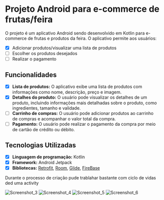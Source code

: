 # Projeto Android para e-commerce de frutas/feira

O projeto é um aplicativo Android sendo desenvolvido em Kotlin para e-commerce de frutas e produtos da feira. O aplicativo permite aos usuários:

- [x] Adicionar produtos/visualizar uma lista de produtos
- [ ] Escolher os produtos desejados
- [ ] Realizar o pagamento

## Funcionalidades

- [x] **Lista de produtos:** O aplicativo exibe uma lista de produtos com informações como nome, descrição, preço e imagem.
- [x] **Detalhes do produto:** O usuário pode visualizar os detalhes de um produto, incluindo informações mais detalhadas sobre o produto, como ingredientes, tamanho e validade.
- [ ] **Carrinho de compras:** O usuário pode adicionar produtos ao carrinho de compras e acompanhar o valor total da compra.
- [ ] **Pagamento:** O usuário pode realizar o pagamento da compra por meio de cartão de crédito ou débito.

## Tecnologias Utilizadas

- [x] **Linguagem de programação:** Kotlin
- [x] **Framework:** Android Jetpack
- [x] **Bibliotecas:** [Retrofit](link_imagem_retrofit), [Room](link_imagem_room), [Glide](link_imagem_glide),  [FireBase](link_imagem_glide)

Durante o processo de criação pude trablahar bastante com ciclo de vidas ded uma activity

![Screenshot_3](https://github.com/arthurjunior/Orgs/assets/72569705/4f4f7dda-8aec-49c4-91ea-37f6fe51ebc7)
![Screenshot_4](https://github.com/arthurjunior/Orgs/assets/72569705/1bf157fc-479c-43fd-9e60-59d9df98e411)
![Screenshot_5](https://github.com/arthurjunior/Orgs/assets/72569705/d8f04024-ec89-44e8-8b7d-c182f4b3c4bc)
![Screenshot_6](https://github.com/arthurjunior/Orgs/assets/72569705/dfb38b3d-a327-42aa-8f2f-9cfa3ef466b3)





  
